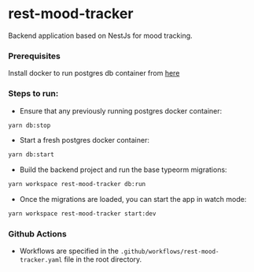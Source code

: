 # rest-mood-tracker
Backend application based on NestJs for mood tracking.

### Prerequisites
Install docker to run postgres db container from [here](https://docs.docker.com/get-docker/)

### Steps to run:
- Ensure that any previously running postgres docker container:
```sh
yarn db:stop
```

- Start a fresh postgres docker container:
```sh
yarn db:start
```

- Build the backend project and run the base typeorm migrations:
```sh
yarn workspace rest-mood-tracker db:run
```

- Once the migrations are loaded, you can start the app in watch mode:
```sh
yarn workspace rest-mood-tracker start:dev
```

### Github Actions
- Workflows are specified in the `.github/workflows/rest-mood-tracker.yaml` file in the root directory.
